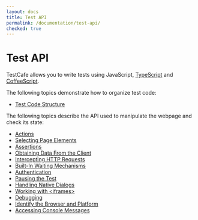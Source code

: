 ```yaml
---
layout: docs
title: Test API
permalink: /documentation/test-api/
checked: true
---
```

# Test API

TestCafe allows you to write tests using JavaScript, [TypeScript](typescript-support.md) and [CoffeeScript](coffeescript-support.md).

The following topics demonstrate how to organize test code:

* [Test Code Structure](test-code-structure.md)

The following topics describe the API used to manipulate the webpage and check its state:

* [Actions](actions/README.md)
* [Selecting Page Elements](selecting-page-elements/README.md)
* [Assertions](assertions/README.md)
* [Obtaining Data From the Client](obtaining-data-from-the-client/README.md)
* [Intercepting HTTP Requests](intercepting-http-requests/README.md)
* [Built-In Waiting Mechanisms](built-in-waiting-mechanisms.md)
* [Authentication](authentication/README.md)
* [Pausing the Test](pausing-the-test.md)
* [Handling Native Dialogs](handling-native-dialogs.md)
* [Working with \<iframes\>](working-with-iframes.md)
* [Debugging](debugging.md)
* [Identify the Browser and Platform](identify-the-browser-and-platform.md)
* [Accessing Console Messages](accessing-console-messages.md)
